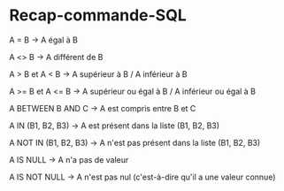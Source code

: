 # Recap-commande-SQL
A = B  ->                 A égal à B

A <> B ->                 A différent de B

A > B  et  A < B ->       A supérieur à B / A inférieur à B

A >= B  et  A <= B ->     A supérieur ou égal à B / A inférieur ou égal à B

A BETWEEN B AND C ->    	A est compris entre B et C

A IN (B1, B2, B3) -> 	    A est présent dans la liste (B1, B2, B3)

A NOT IN (B1, B2, B3) -> 	A n'est pas présent dans la liste (B1, B2, B3)

A IS NULL -> 	            A n'a pas de valeur

A IS NOT NULL ->          A n'est pas nul (c'est-à-dire qu'il a une valeur connue)
